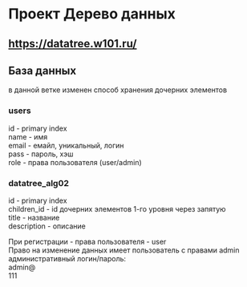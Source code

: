 # Проект Дерево данных
## https://datatree.w101.ru/
## База данных
в данной ветке изменен способ хранения дочерних элементов
### users
id     - primary index<br>
name   - имя<br>
email  - емайл, уникальный, логин<br>
pass   - пароль, хэш<br>
role   - права пользователя (user/admin) <br>
### datatree_alg02
id          - primary index<br>
children_id - id дочерних элементов 1-го уровня через запятую<br>
title       - название<br>
description - описание<br>

При регистрации - права пользователя - user<br>
Право на изменение данных имеет пользователь с правами admin<br>
административный логин/пароль:<br>
admin@<br>
111